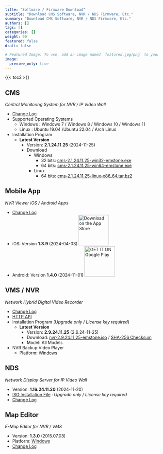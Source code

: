 ```yaml
---
title: "Software / Firmware Download"
subtitle: "Download CMS Software, NVR / NDS Firmware, Etc."
summary: "Download CMS Software, NVR / NDS Firmware, Etc."
authors: []
tags: []
categories: []
weight: 90
featured: false
draft: false

# Featured Image: To use, add an image named `featured.jpg/png` to your page's folder.
image:
  preview_only: true
---
```


{{< toc2 >}}

## CMS

*Central Monitoring System for NVR / IP Video Wall*

- [Change Log](/docs/cms/changelog/cms21.html)
- Supported Operating Systems
  - Windows : Windows 7 / Windows 8 / Windows 10 / Windows 11
  - Linux : Ubuntu 19.04 /Ubuntu 22.04 / Arch Linux
- Installation Program
  - **Latest Version**
    - Version: **2.1.24.11.25** (2024-11-25)
    - Download
      - Windows
        - 32 bits: [cms-2.1.24.11.25-win32-emstone.exe](https://www.emstone.com/data/cms/cms-2.1.24.11.25-win32-emstone.exe)
        - 64 bits: [cms-2.1.24.11.25-win64-emstone.exe](https://www.emstone.com/data/cms/cms-2.1.24.11.25-win64-emstone.exe)
      - Linux
        - 64 bits: [cms-2.1.24.11.25-linux-x86_64.tar.bz2](https://www.emstone.com/data/cms/cms-2.1.24.11.25-linux-x86_64.tar.bz2)

## Mobile App

*NVR Viewer iOS / Android Apps*

- [Change Log](/docs/nvr-viewer/ChangeLog.html)
- iOS: Version **1.3.9** (2024-04-03)
  <a href="https://apps.apple.com/kr/app/linux-nvr-mobile-viewer/id561848768" target="_blank"><img width="100px" src="/img/app-store-badge.png" alt="Download on the App Store" class="d-inline-block py-0 my-2"></a>
- Android: Version **1.4.0** (2024-11-01)
  <a href="https://play.google.com/store/apps/details?id=com.emstone.moview" target="_blank"><img width="100px" src="/img/google-play-badge.png" alt="GET IT ON Google Play" class="d-inline-block py-0 my-2"></a>

## VMS / NVR

*Network Hybrid Digital Video Recorder*

- [Change Log](/docs/dvr/changelog/nvr29.html)
- [HTTP API](/docs/dvr/http/)
- Installation Program (*Upgrade only / License key required*)
  - **Latest Version**
    - Version: **2.9.24.11.25** (2.9.24-11-25)
    - Download: [nvr-2.9.24.11.25-emstone.iso](https://www.emstone.com/data/dvr/nvr-2.9.24.11.25-emstone.iso)
                / [SHA-256 Checksum](https://www.emstone.com/data/dvr/nvr-2.9.24.11.25-emstone.iso-sha256.txt)
    - Model: All Models
- NVR Backup Video Player
  - Platform: [Windows](https://www.emstone.com/data/nvrplay/nvrplay.exe)

## NDS

*Network Display Server for IP Video Wall*

- Version: **1.16.24.11.20** (2024-11-20)
- [ISO Installation File](https://www.emstone.com/data/nds/nds-1.16.24.11.20.iso)
   : *Upgrade only / License key required*
- [Change Log](/docs/nds/ChangeLog.html)

## Map Editor

*E-Map Editor for NVR / VMS*

- Version: **1.3.0** (2015.07.08)
- Platform: [Windows](https://www.emstone.com/data/vms/mapedit/vms-mapedit-1.3.0-win-ia32-20150708.zip)
- [Change Log](https://www.emstone.com/data/https://github.com/nvrsw/mapedit/blob/master/ChangeLog.md)

